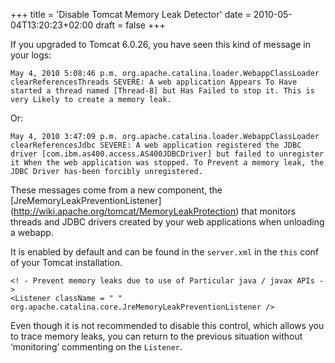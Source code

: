 +++
title = 'Disable Tomcat Memory Leak Detector'
date = 2010-05-04T13:20:23+02:00
draft = false
+++


If you upgraded to Tomcat 6.0.26, you have seen this kind of message in your logs:

```
May 4, 2010 5:08:46 p.m. org.apache.catalina.loader.WebappClassLoader clearReferencesThreads SEVERE: A web application Appears To Have started a thread named [Thread-8] but Has Failed to stop it. This is very Likely to create a memory leak.
```

Or:

```
May 4, 2010 3:47:09 p.m. org.apache.catalina.loader.WebappClassLoader clearReferencesJdbc SEVERE: A web application registered the JDBC driver [com.ibm.as400.access.AS400JDBCDriver] but failed to unregister it When the web application was stopped. To Prevent a memory leak, the JDBC Driver has-been forcibly unregistered.
```

These messages come from a new component, the [JreMemoryLeakPreventionListener] (http://wiki.apache.org/tomcat/MemoryLeakProtection) that monitors threads and JDBC drivers created by your web applications when unloading a webapp.

It is enabled by default and can be found in the `server.xml` in the `this` conf of your Tomcat installation.

```
<! - Prevent memory leaks due to use of Particular java / javax APIs - >    
<Listener className = " " org.apache.catalina.core.JreMemoryLeakPreventionListener />
```

Even though it is not recommended to disable this control, which allows you to trace memory leaks, you can return to the previous situation without ‘monitoring’ commenting on the `Listener`.